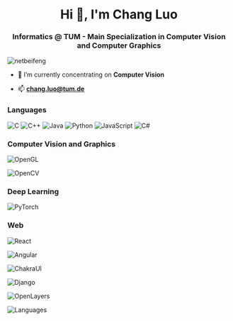 <h1 align="center">Hi 👋, I'm Chang Luo</h1>
<h3 align="center">Informatics @ TUM - Main Specialization in Computer Vision and Computer Graphics</h3>

<p align="left"> <img src="https://komarev.com/ghpvc/?username=netbeifeng&label=Profile%20views&color=0e75b6&style=flat" alt="netbeifeng" /> </p>

- 🔭 I’m currently concentrating on **Computer Vision**

- 📫 **chang.luo@tum.de**
</p>

<h3 align="left">Languages</h3>
<p align="left">

![C](https://img.shields.io/badge/-C-00599c?logo=C&logoColor=white&style=flat)
![C++](https://img.shields.io/badge/-C++-239120?logo=c%2B%2B&logoColor=white&style=flat)
![Java](https://img.shields.io/badge/-Java-ed8b00?logo=CoffeeScript&logoColor=white&style=flat)
![Python](https://img.shields.io/badge/-Python-3776AB?logo=Python&logoColor=white&style=flat)
![JavaScript](https://img.shields.io/badge/-JavaScript-F7DF1E?logo=JavaScript&logoColor=white&style=flat)
![C#](https://img.shields.io/badge/-C%23-239120?logo=CSharp&logoColor=white&style=flat)

<h3 align="left">Computer Vision and Graphics</h3>

![OpenGL](https://img.shields.io/badge/-OpenGL-52829f?logo=OpenGL&logoColor=white&style=flat)

![OpenCV](https://img.shields.io/badge/-OpenCV-33b6db?logo=opencv&logoColor=white&style=flat)

<h3 align="left">Deep Learning</h3>

![PyTorch](https://img.shields.io/badge/-PyTorch-EE4C2C?logo=PyTorch&logoColor=white&style=flat)

<h3 align="left">Web</h3>

![React](https://img.shields.io/badge/-ReactJs-61DAFB?logo=react&logoColor=white&style=flat)

![Angular](https://img.shields.io/badge/-Angular-DD0031?logo=Angular&logoColor=white&style=flat)

![ChakraUI](https://img.shields.io/badge/-ChakraUI-319795?logo=CSharp&logoColor=white&style=flat)

![Django](https://img.shields.io/badge/-Django-092d1f?logo=Django&logoColor=white&style=flat)

![OpenLayers](https://img.shields.io/badge/-Openlayers-1F6B75?logo=Openlayers&logoColor=white&style=flat)

</p>

![Languages](https://github-readme-stats.vercel.app/api/top-langs/?username=netbeifeng&layout=compact)
